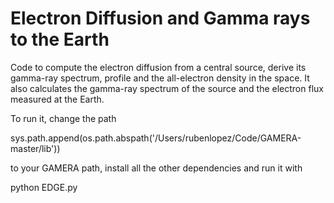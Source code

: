 # Electron Diffusion and Gamma rays to the Earth
Code to compute the electron diffusion from a central source, derive its gamma-ray spectrum, profile and the all-electron density in the space. It also calculates the gamma-ray spectrum of the source and the electron flux measured at the Earth.

To run it, change the path 

sys.path.append(os.path.abspath('/Users/rubenlopez/Code/GAMERA-master/lib'))

to your GAMERA path, install all the other dependencies and run it with

python EDGE.py
